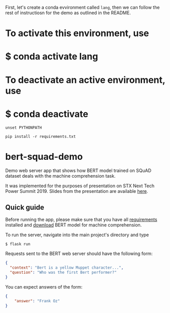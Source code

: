 First, let's create a conda evvironment called `lang`, then we can follow the rest of instructiosn for the demo as outlined in the README.

# To activate this environment, use
#
#     $ conda activate lang
#
# To deactivate an active environment, use
#
#     $ conda deactivate

`unset PYTHONPATH`

`pip install -r requirements.txt`

# bert-squad-demo
Demo web server app that shows how BERT model trained on SQuAD dataset deals with the machine
comprehension task.

It was implemented for the purposes of presentation on STX Next Tech Power Summit 2019.
Slides from the presentation are available [here](slides/whats_new_in_word_vectors.pdf).

## Quick guide

Before running the app, please make sure that you have all [requirements](requirements.txt) installed 
and [download](model/README.md) BERT model for machine comprehension.

To run the server, navigate into the main project's directory and type

```
$ flask run
```

Requests sent to the BERT web server should have the following form:

```json
{
  "context": "Bert is a yellow Muppet character...",
  "question": "Who was the first Bert performer?"
}  
```

You can expect answers of the form:

```json
{
    "answer": "Frank Oz"
}
```